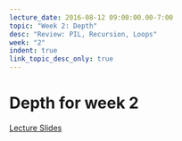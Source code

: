 ```yaml
---
lecture_date: 2016-08-12 09:00:00.00-7:00
topic: "Week 2: Depth"
desc: "Review: PIL, Recursion, Loops"
week: "2"
indent: true
link_topic_desc_only: true
---
```



# Depth for week 2

[Lecture Slides](https://drive.google.com/drive/folders/0B__7284Jee0fR2FQbTFuVFRkOGc?usp=sharing)



